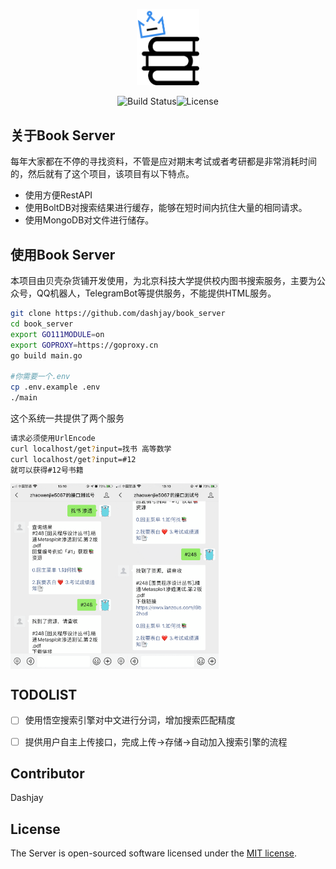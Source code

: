 <p align="center"><img src=./logo.png alt="logo" style="width:100px" /></p>

<p align="center">
<img src="https://travis-ci.com/dashjay/book_server.svg?branch=master" alt="Build Status"><img src="https://poser.pugx.org/laravel/framework/license.svg" alt="License"></p>



## 关于Book Server

每年大家都在不停的寻找资料，不管是应对期末考试或者考研都是非常消耗时间的，然后就有了这个项目，该项目有以下特点。

- 使用方便RestAPI
- 使用BoltDB对搜索结果进行缓存，能够在短时间内抗住大量的相同请求。
- 使用MongoDB对文件进行储存。



## 使用Book Server

本项目由贝壳杂货铺开发使用，为北京科技大学提供校内图书搜索服务，主要为公众号，QQ机器人，TelegramBot等提供服务，不能提供HTML服务。

```bash
git clone https://github.com/dashjay/book_server
cd book_server
export GO111MODULE=on
export GOPROXY=https://goproxy.cn
go build main.go

#你需要一个.env
cp .env.example .env
./main

```

这个系统一共提供了两个服务



```bash
请求必须使用UrlEncode
curl localhost/get?input=找书 高等数学
curl localhost/get?input=#12
就可以获得#12号书籍
```

<div style="display: flex;">
<img src="readme.assets/IMG_0301.PNG" alt="IMG_0301" style="width:33%;height:33%" />
<img src="readme.assets/IMG_0302.PNG" alt="IMG_0301" style="width:33%;height:33%" />
</div>




## TODOLIST

- [ ] 使用悟空搜索引擎对中文进行分词，增加搜索匹配精度
- [ ] 提供用户自主上传接口，完成上传->存储->自动加入搜索引擎的流程



## Contributor

Dashjay

## License

The Server is open-sourced software licensed under the [MIT license](https://opensource.org/licenses/MIT).